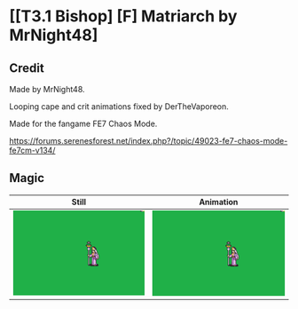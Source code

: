 # [\[T3.1 Bishop\] \[F\] Matriarch by MrNight48]

## Credit

Made by MrNight48.

Looping cape and crit animations fixed by DerTheVaporeon.

Made for the fangame FE7 Chaos Mode.

https://forums.serenesforest.net/index.php?/topic/49023-fe7-chaos-mode-fe7cm-v134/

## Magic

| Still | Animation |
| :---: | :-------: |
| ![Magic still](./Magic_000.png) | ![Magic animation](./Magic.gif) |
